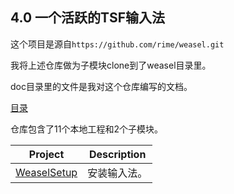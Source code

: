## 4.0 一个活跃的TSF输入法

这个项目是源自`https://github.com/rime/weasel.git`

我将上述仓库做为子模块clone到了weasel目录里。

doc目录里的文件是我对这个仓库编写的文档。

[目录](https://github.com/ChineseInputMethod/weasel/blob/master/doc/catalogue.md)

仓库包含了11个本地工程和2个子模块。

Project							|Description
-|-
[WeaselSetup][1]				|安装输入法。

[1]: https://github.com/ChineseInputMethod/weasel/blob/master/doc/4.3%20WeaselSetup/Setup.md
